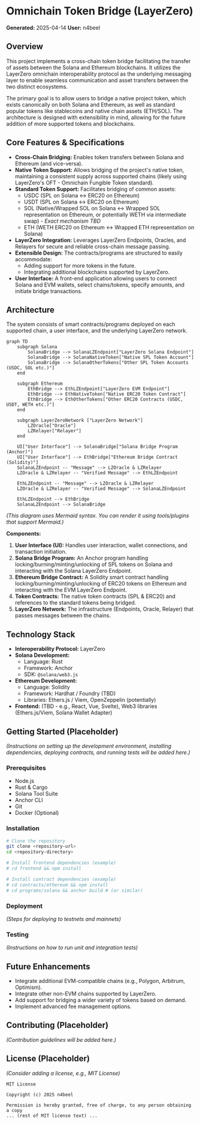 # Omnichain Token Bridge (LayerZero)

**Generated:** 2025-04-14
**User:** n4beel

## Overview

This project implements a cross-chain token bridge facilitating the transfer of assets between the Solana and Ethereum blockchains. It utilizes the LayerZero omnichain interoperability protocol as the underlying messaging layer to enable seamless communication and asset transfers between the two distinct ecosystems.

The primary goal is to allow users to bridge a native project token, which exists canonically on both Solana and Ethereum, as well as standard popular tokens like stablecoins and native chain assets (ETH/SOL). The architecture is designed with extensibility in mind, allowing for the future addition of more supported tokens and blockchains.

## Core Features & Specifications

*   **Cross-Chain Bridging:** Enables token transfers between Solana and Ethereum (and vice-versa).
*   **Native Token Support:** Allows bridging of the project's native token, maintaining a consistent supply across supported chains (likely using LayerZero's OFT - Omnichain Fungible Token standard).
*   **Standard Token Support:** Facilitates bridging of common assets:
    *   USDC (SPL on Solana <-> ERC20 on Ethereum)
    *   USDT (SPL on Solana <-> ERC20 on Ethereum)
    *   SOL (Native/Wrapped SOL on Solana <-> Wrapped SOL representation on Ethereum, or potentially WETH via intermediate swap) - *Exact mechanism TBD*
    *   ETH (WETH ERC20 on Ethereum <-> Wrapped ETH representation on Solana)
*   **LayerZero Integration:** Leverages LayerZero Endpoints, Oracles, and Relayers for secure and reliable cross-chain message passing.
*   **Extensible Design:** The contracts/programs are structured to easily accommodate:
    *   Adding support for more tokens in the future.
    *   Integrating additional blockchains supported by LayerZero.
*   **User Interface:** A front-end application allowing users to connect Solana and EVM wallets, select chains/tokens, specify amounts, and initiate bridge transactions.

## Architecture

The system consists of smart contracts/programs deployed on each supported chain, a user interface, and the underlying LayerZero network.

```mermaid
graph TD
    subgraph Solana
        SolanaBridge --> SolanaLZEndpoint["LayerZero Solana Endpoint"]
        SolanaBridge --> SolanaNativeToken["Native SPL Token Account"]
        SolanaBridge --> SolanaOtherTokens["Other SPL Token Accounts (USDC, SOL etc.)"]
    end

    subgraph Ethereum
        EthBridge --> EthLZEndpoint["LayerZero EVM Endpoint"]
        EthBridge --> EthNativeToken["Native ERC20 Token Contract"]
        EthBridge --> EthOtherTokens["Other ERC20 Contracts (USDC, USDT, WETH etc.)"]
    end

    subgraph LayerZeroNetwork ["LayerZero Network"]
        LZOracle["Oracle"]
        LZRelayer["Relayer"]
    end

    UI["User Interface"] --> SolanaBridge["Solana Bridge Program (Anchor)"]
    UI["User Interface"] --> EthBridge["Ethereum Bridge Contract (Solidity)"]
    SolanaLZEndpoint -- "Message" --> LZOracle & LZRelayer
    LZOracle & LZRelayer -- "Verified Message" --> EthLZEndpoint

    EthLZEndpoint -- "Message" --> LZOracle & LZRelayer
    LZOracle & LZRelayer -- "Verified Message" --> SolanaLZEndpoint

    EthLZEndpoint --> EthBridge
    SolanaLZEndpoint --> SolanaBridge
```

*(This diagram uses Mermaid syntax. You can render it using tools/plugins that support Mermaid.)*

**Components:**

1.  **User Interface (UI):** Handles user interaction, wallet connections, and transaction initiation.
2.  **Solana Bridge Program:** An Anchor program handling locking/burning/minting/unlocking of SPL tokens on Solana and interacting with the Solana LayerZero Endpoint.
3.  **Ethereum Bridge Contract:** A Solidity smart contract handling locking/burning/minting/unlocking of ERC20 tokens on Ethereum and interacting with the EVM LayerZero Endpoint.
4.  **Token Contracts:** The native token contracts (SPL & ERC20) and references to the standard tokens being bridged.
5.  **LayerZero Network:** The infrastructure (Endpoints, Oracle, Relayer) that passes messages between the chains.

## Technology Stack

*   **Interoperability Protocol:** LayerZero
*   **Solana Development:**
    *   Language: Rust
    *   Framework: Anchor
    *   SDK: `@solana/web3.js`
*   **Ethereum Development:**
    *   Language: Solidity
    *   Framework: Hardhat / Foundry (TBD)
    *   Libraries: Ethers.js / Viem, OpenZeppelin (potentially)
*   **Frontend:** (TBD - e.g., React, Vue, Svelte), Web3 libraries (Ethers.js/Viem, Solana Wallet Adapter)

## Getting Started (Placeholder)

*(Instructions on setting up the development environment, installing dependencies, deploying contracts, and running tests will be added here.)*

### Prerequisites

*   Node.js
*   Rust & Cargo
*   Solana Tool Suite
*   Anchor CLI
*   Git
*   Docker (Optional)

### Installation

```bash
# Clone the repository
git clone <repository-url>
cd <repository-directory>

# Install frontend dependencies (example)
# cd frontend && npm install

# Install contract dependencies (example)
# cd contracts/ethereum && npm install
# cd programs/solana && anchor build # (or similar)
```

### Deployment

*(Steps for deploying to testnets and mainnets)*

### Testing

*(Instructions on how to run unit and integration tests)*

## Future Enhancements

*   Integrate additional EVM-compatible chains (e.g., Polygon, Arbitrum, Optimism).
*   Integrate other non-EVM chains supported by LayerZero.
*   Add support for bridging a wider variety of tokens based on demand.
*   Implement advanced fee management options.

## Contributing (Placeholder)

*(Contribution guidelines will be added here.)*

## License (Placeholder)

*(Consider adding a license, e.g., MIT License)*

```
MIT License

Copyright (c) 2025 n4beel

Permission is hereby granted, free of charge, to any person obtaining a copy
... (rest of MIT license text) ...
```
